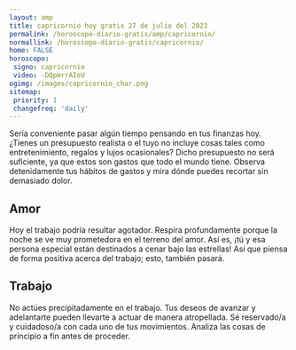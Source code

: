 ```yaml
---
layout: amp
title: capricornio hoy gratis 27 de julio del 2023 
permalink: /horoscopo-diario-gratis/amp/capricornio/
normallink: /horoscopo-diario-gratis/capricornio/
home: FALSE
horoscopo:
 signo: capricornio
 video: -DQpmrrAIeU
ogimg: /images/capricornio_char.png
sitemap:
 priority: 1
 changefreq: 'daily'
---
```



Sería conveniente pasar algún tiempo pensando en tus finanzas hoy. ¿Tienes un presupuesto realista o el tuyo no incluye cosas tales como entretenimiento, regalos y lujos ocasionales? Dicho presupuesto no será suficiente, ya que estos son gastos que todo el mundo tiene. Observa detenidamente tus hábitos de gastos y mira dónde puedes recortar sin demasiado dolor.

## Amor

Hoy el trabajo podría resultar agotador. Respira profundamente porque la noche se ve muy prometedora en el terreno del amor. Así es, ¡tú y esa persona especial están destinados a cenar bajo las estrellas! Así que piensa de forma positiva acerca del trabajo; esto, también pasará.

## Trabajo

No actúes precipitadamente en el trabajo. Tus deseos de avanzar y adelantarte pueden llevarte a actuar de manera atropellada. Sé reservado/a y cuidadoso/a con cada uno de tus movimientos. Analiza las cosas de principio a fin antes de proceder.
